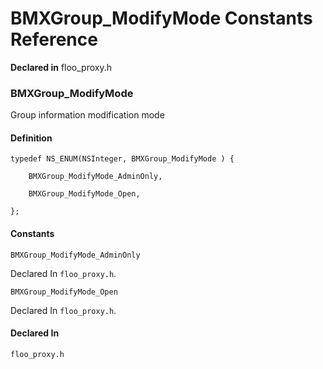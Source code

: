 # BMXGroup_ModifyMode Constants Reference

  **Declared in** floo_proxy.h  

### BMXGroup_ModifyMode

Group information modification mode

#### Definition
    typedef NS_ENUM(NSInteger, BMXGroup_ModifyMode ) {   
        
        BMXGroup_ModifyMode_AdminOnly,
        
        BMXGroup_ModifyMode_Open,
        
    };

#### Constants

<a name="" title="BMXGroup_ModifyMode_AdminOnly"></a><code>BMXGroup_ModifyMode_AdminOnly</code>

   Declared In `floo_proxy.h`.

<a name="" title="BMXGroup_ModifyMode_Open"></a><code>BMXGroup_ModifyMode_Open</code>

   Declared In `floo_proxy.h`.

#### Declared In
`floo_proxy.h`


